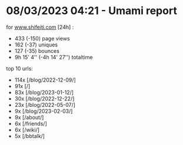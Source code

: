 # 08/03/2023 04:21 - Umami report
for www.shifeiti.com [24h] :

 - 433 (-150) page views
 - 162 (-37) uniques
 - 127 (-35) bounces
 - 9h 15' 4'' (-4h 14' 27'') totaltime


top 10 urls:
 - 114x [/blog/2022-12-09/]
 - 91x [/]
 - 83x [/blog/2023-01-12/]
 - 30x [/blog/2022-12-22/]
 - 23x [/blog/2022-05-07/]
 - 9x [/blog/2023-02-03/]
 - 9x [/about/]
 - 6x [/friends/]
 - 6x [/wiki/]
 - 5x [/bbtalk/]


